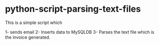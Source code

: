 # python-script-parsing-text-files

This is a simple script which 

1- sends email
2- Inserts data to MySQLDB
3- Parses the text file which is the invoice generated.
